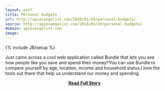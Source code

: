 ```yaml
---
layout: post
title: Personal Budgets
url: http://apievangelist.com/2010/01/20/personal-budgets/
source: http://apievangelist.com/2010/01/20/personal-budgets/
domain: apievangelist.com
image: 
---
```

{% include JB/setup %}<p>Just came across a cool web application called Bundle that lets you see how people like you save and spend their money?You can use Bundle to compare yourself by age, location, income and household status.I love the tools out there that help us understand our money and spending.</p>
<center><p><a href="http://apievangelist.com/2010/01/20/personal-budgets/" style='padding:25px; font-sze:18px; font-weight: bold;'>Read Full Story</a></p></center>
